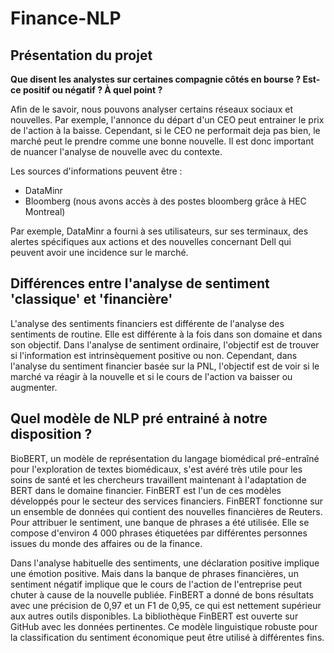 # Finance-NLP

## Présentation du projet

**Que disent les analystes sur certaines compagnie côtés en bourse ? Est-ce positif ou négatif ? À quel point ?**

Afin de le savoir, nous pouvons analyser certains réseaux sociaux et nouvelles. Par exemple, l'annonce du départ d'un CEO peut entrainer le prix de l'action à la baisse. Cependant, si le CEO ne performait deja pas bien, le marché peut le prendre comme une bonne nouvelle. Il est donc important de nuancer l'analyse de nouvelle avec du contexte. 


Les sources d'informations peuvent être :

- DataMinr
- Bloomberg (nous avons accès à des postes bloomberg grâce à HEC Montreal)


Par exemple, DataMinr a fourni à ses utilisateurs, sur ses terminaux, des alertes spécifiques aux actions et des nouvelles concernant Dell qui peuvent avoir une incidence sur le marché.


## Différences entre l'analyse de sentiment 'classique' et 'financière'

L'analyse des sentiments financiers est différente de l'analyse des sentiments de routine. Elle est différente à la fois dans son domaine et dans son objectif. Dans l'analyse de sentiment ordinaire, l'objectif est de trouver si l'information est intrinsèquement positive ou non. Cependant, dans l'analyse du sentiment financier basée sur la PNL, l'objectif est de voir si le marché va réagir à la nouvelle et si le cours de l'action va baisser ou augmenter.


## Quel modèle de NLP pré entrainé à notre disposition ?

BioBERT, un modèle de représentation du langage biomédical pré-entraîné pour l'exploration de textes biomédicaux, s'est avéré très utile pour les soins de santé et les chercheurs travaillent maintenant à l'adaptation de BERT dans le domaine financier. FinBERT est l'un de ces modèles développés pour le secteur des services financiers. FinBERT fonctionne sur un ensemble de données qui contient des nouvelles financières de Reuters. Pour attribuer le sentiment, une banque de phrases a été utilisée. Elle se compose d'environ 4 000 phrases étiquetées par différentes personnes issues du monde des affaires ou de la finance. 

Dans l'analyse habituelle des sentiments, une déclaration positive implique une émotion positive. Mais dans la banque de phrases financières, un sentiment négatif implique que le cours de l'action de l'entreprise peut chuter à cause de la nouvelle publiée. FinBERT a donné de bons résultats avec une précision de 0,97 et un F1 de 0,95, ce qui est nettement supérieur aux autres outils disponibles. La bibliothèque FinBERT est ouverte sur GitHub avec les données pertinentes. Ce modèle linguistique robuste pour la classification du sentiment économique peut être utilisé à différentes fins.


